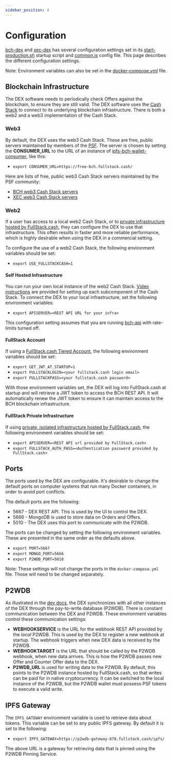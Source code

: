 ```yaml
---
sidebar_position: 4
---
```


# Configuration

[bch-dex](https://github.com/Permissionless-Software-Foundation/bch-dex) and [xec-dex](https://github.com/Permissionless-Software-Foundation/xec-dex) has several configuration settings set in its [start-production.sh](https://github.com/Permissionless-Software-Foundation/bch-dex/blob/master/production/docker/bch-dex/start-production.sh) startup script and [common.js](https://github.com/Permissionless-Software-Foundation/bch-dex/blob/master/config/env/common.js) config file. This page describes the different configuration settings.

Note: Environment variables can also be set in the [docker-compose.yml](https://github.com/Permissionless-Software-Foundation/bch-dex/blob/master/production/docker/docker-compose.yml) file.

## Blockchain Infrastructure

The DEX software needs to periodically check Offers against the blockchain, to ensure they are still valid. The DEX software uses the [Cash Stack](https://cashstack.info) to connect to its underlying blockchain infrastructure. There is both a web2 and a web3 implementation of the Cash Stack.

### Web3
By default, the DEX uses the web3 Cash Stack. These are free, public servers maintained by members of the [PSF](https://psfoundation.cash). The server is chosen by setting the **CONSUMER_URL** to the URL of an instance of [ipfs-bch-wallet-consumer](https://github.com/Permissionless-Software-Foundation/ipfs-bch-wallet-consumer), like this:

- `export CONSUMER_URL=https://free-bch.fullstack.cash/`

Here are lists of free, public web3 Cash Stack servers maintained by the PSF community:
- [BCH web3 Cash Stack servers](https://gist.github.com/christroutner/63c5513782181f8b8ea3eb89f7cadeb6)
- [XEC web3 Cash Stack servers](https://gist.github.com/christroutner/621bb9d64e2642b9f0d30e67c33a9d6c)


### Web2
If a user has access to a local web2 Cash Stack, or to [private infrastructure hosted by FullStack.cash](https://fullstack.cash/pricing), they can configure the DEX to use that infrastructure. This often results in faster and more reliable performance, which is highly desirable when using the DEX in a commercial setting.

To configure the use of a web2 Cash Stack, the following environment variables should be set:

- `export USE_FULLSTACKCASH=1`

#### Self Hosted Infrastructure
You can run your own local instance of the web2 Cash Stack. [Video instructions](https://psfoundation.cash/video/) are provided for setting up each subcomponent of the Cash Stack. To connect the DEX to your local infrastructure, set the following environment variables:

- `export APISERVER=<REST API URL for your infra>`

This configuration setting assumes that you are running [bch-api](https://github.com/Permissionless-Software-Foundation/bch-api) with rate-limits turned off.

#### FullStack Account
If using a [FullStack.cash Tiered Account](https://fullstack.cash/pricing), the following environment variables should be set:

- `export GET_JWT_AT_STARTUP=1`
- `export FULLSTACKLOGIN=<your fullstack.cash login email>`
- `export FULLSTACKPASS=<your fullstack.cash password>`

With those environment variables set, the DEX will log into FullStack.cash at startup and will retrieve a JWT token to access the BCH REST API. It will automatically renew the JWT token to ensure it can maintain access to the BCH blockchain infrastructure.

#### FullStack Private Infrastructure
If using [private, isolated infrastructure hosted by FullStack.cash](https://fullstack.cash/pricing), the following environment variables should be set:

- `export APISERVER=<REST API url provided by FullStack.cash>`
- `export FULLSTACK_AUTH_PASS=<Authentication password provided by FullStack.cash>`

## Ports
The ports used by the DEX are configurable. It's desirable to change the default ports on computer systems that run many Docker containers, in order to avoid port conflicts.

The default ports are the following:
- 5667 - DEX REST API. This is used by the UI to control the DEX.
- 5666 - MongoDB is used to store data on Orders and Offers.
- 5010 - The DEX uses this port to communicate with the P2WDB.

The ports can be changed by setting the following environment variables. These are presented in the same order as the defaults above.

- `export PORT=5667`
- `export MONGO_PORT=5666`
- `export P2WDB_PORT=5010`

Note: These settings will not change the ports in the `docker-compose.yml` file. Those will need to be changed separately.

## P2WDB
As illustrated in the [dev docs](https://github.com/Permissionless-Software-Foundation/bch-dex/tree/master/dev-docs), the DEX synchronizes with all other instances of the DEX through the pay-to-write database (P2WDB). There is constant communication between the DEX and P2WDB. These environment variables control these communication settings:

- **WEBHOOKSERVICE** is the URL for the webhook REST API provided by the *local* P2WDB. This is used by the DEX to register a new webhook at startup. The webhook triggers when new DEX data is received by the P2WDB.
- **WEBHOOKTARGET** is the URL that should be called by the P2WDB webhook, when new data arrives. This is how the P2WDB passes new Offer and Counter Offer data to the DEX.
- **P2WDB_URL** is used for writing data to the P2WDB. By default, this points to the P2WDB instance hosted by FullStack.cash, so that writes can be paid for in native cryptocurrency. It can be switched to the local instance of the P2WDB, but the P2WDB wallet must possess PSF tokens to execute a valid write.

## IPFS Gateway
The `IPFS_GATEWAY` environment variable is used to retrieve data about tokens. This variable can be set to any public IPFS gateway. By default it is set to the following:

- `export IPFS_GATEWAY=https://p2wdb-gateway-678.fullstack.cash/ipfs/`

The above URL is a gateway for retrieving data that is pinned using the P2WDB Pinning Service.
